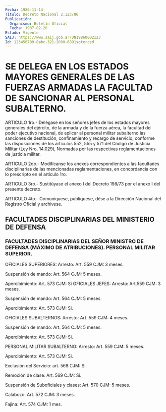 ```yaml
---
Fecha: 1986-11-14
Título: Decreto Nacional 2.123/86
Publicación:
  Organismo: Boletín Oficial
  Fecha: 1987-02-20
Estado: Vigente
SAIJ: https://www.saij.gob.ar/DN19860002123
Id: 123456789-0abc-321-2000-6891soterced
---
```

# SE DELEGA EN LOS ESTADOS MAYORES GENERALES DE LAS FUERZAS ARMADAS LA FACULTAD DE SANCIONAR AL PERSONAL SUBALTERNO.

<a id="1"></a>
ARTICULO  1ro.-  Delégase  en los señores jefes de los estados mayores generales del ejército, de  la armada y de la fuerza aérea, la facultad del poder ejecutivo nacional,  de  aplicar  al personal militar  subalterno  las sanciones de destitución, confinamiento  y recargo de servicio, conforme  las  disposiciones  de los artículos 552,  555  y 571 del Código de Justicia Militar (Ley Nro.  14.029), Normadas por  las  respectivas reglamentaciones de justicia militar.

<a id="2"></a>
ARTICULO  2do.-  Modifícanse los anexos correspondientes a las facultades disciplinarias  de  las mencionadas reglamentaciones, en concordancia con lo prescripto en el artículo 1ro.

<a id="3"></a>
ARTICULO 3ro.- Sustitúyase el anexo I del Decreto 198/73 por el anexo I del presente decreto.

<a id="4"></a>
ARTICULO  4to.-  Comuníquese,  publíquese, dése a la Dirección Nacional del Registro Oficial y archívese.

## FACULTADES DISCIPLINARIAS DEL MINISTERIO DE DEFENSA

### FACULTADES DISCIPLINARIAS DEL SEÑOR MINISTRO DE DEFENSA (MÁXIMO DE ATRIBUCIONES). PERSONAL MILITAR SUPERIOR.

<a id="1"></a>
OFICIALES SUPERIORES: Arresto: Art. 559 CJM: 3 meses.

Suspensión de mando: Art. 564 CJM: 5 meses.

Apercibimiento: Art. 573 CJM: Si OFICIALES JEFES: Arresto: Art.559 CJM: 3  meses.

Suspensión de mando: Art. 564 CJM: 5 meses.

Apercibimiento: Art. 573 CJM: Si.

OFICIALES SUBALTERNOS: Arresto: Art. 559 CJM: 4 meses.

Suspensión de mando: Art. 564 CJM: 5 meses.

Apercibimiento: Art. 573 CJM: Si.

PERSONAL MILITAR SUBALTERNO: Arresto: Art. 559 CJM: 5 meses.

Apercibimiento: Art. 573  CJM: Si.

Exclusión del Servicio: art. 568 CJM: Si.

Remoción de clase: Art. 569 CJM: Si.

Suspensión  de Suboficiales y clases: Art. 570 CJM: 5 meses.

Calabozo: Art. 572 CJM: 3 meses.

Fajina: Art. 574 CJM: 1 mes.